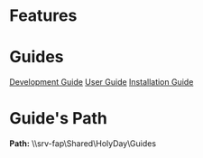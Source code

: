 <!-- TITLE: Version 1.2 -->
<!-- SUBTITLE: Release Date: 14/08/18 -->

# Features
# Guides
<a href="http://172.30.0.138/holyday/version-1-2/development-documentation-v-1-2-0">Development Guide</a>
<a href="http://172.30.0.138/holyday/version-1-2/user-manual-v-1-2">User Guide</a>
<a href="http://172.30.0.138/holyday/version-1-2/implementation-manual-v-1-2">Installation Guide</a>

# Guide's Path
**Path:**  \\\srv-fap\Shared\HolyDay\Guides